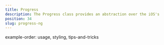 ```yaml
---
title: Progress
description: The Progress class provides an abstraction over the iOS's UIProgressView and Android's widget.ProgressBar and allows visualising the progress while running any background tasks.  The component has to properties `value`  and `maxValue`, which will enable us to set up the current value and the maximum value.
position: 34
slug: progress-ng
---
```

example-order: usage, styling, tips-and-tricks
